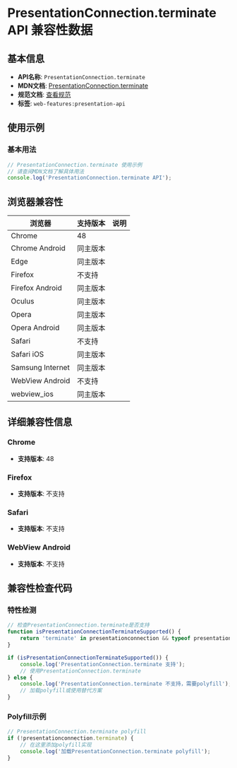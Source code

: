 # PresentationConnection.terminate API 兼容性数据

## 基本信息

- **API名称**: `PresentationConnection.terminate`
- **MDN文档**: [PresentationConnection.terminate](https://developer.mozilla.org/docs/Web/API/PresentationConnection/terminate)
- **规范文档**: [查看规范](https://w3c.github.io/presentation-api/#dom-presentationconnection-terminate)
- **标签**: `web-features:presentation-api`

## 使用示例

### 基本用法

```javascript
// PresentationConnection.terminate 使用示例
// 请查阅MDN文档了解具体用法
console.log('PresentationConnection.terminate API');
```

## 浏览器兼容性

| 浏览器 | 支持版本 | 说明 |
|--------|----------|------|
| Chrome | 48 |  |
| Chrome Android | 同主版本 |  |
| Edge | 同主版本 |  |
| Firefox | 不支持 |  |
| Firefox Android | 同主版本 |  |
| Oculus | 同主版本 |  |
| Opera | 同主版本 |  |
| Opera Android | 同主版本 |  |
| Safari | 不支持 |  |
| Safari iOS | 同主版本 |  |
| Samsung Internet | 同主版本 |  |
| WebView Android | 不支持 |  |
| webview_ios | 同主版本 |  |

## 详细兼容性信息

### Chrome

- **支持版本**: 48

### Firefox

- **支持版本**: 不支持

### Safari

- **支持版本**: 不支持

### WebView Android

- **支持版本**: 不支持

## 兼容性检查代码

### 特性检测

```javascript
// 检查PresentationConnection.terminate是否支持
function isPresentationConnectionTerminateSupported() {
    return 'terminate' in presentationconnection && typeof presentationconnection.terminate === 'function';
}

if (isPresentationConnectionTerminateSupported()) {
    console.log('PresentationConnection.terminate 支持');
    // 使用PresentationConnection.terminate
} else {
    console.log('PresentationConnection.terminate 不支持，需要polyfill');
    // 加载polyfill或使用替代方案
}
```

### Polyfill示例

```javascript
// PresentationConnection.terminate polyfill
if (!presentationconnection.terminate) {
    // 在这里添加polyfill实现
    console.log('加载PresentationConnection.terminate polyfill');
}
```


